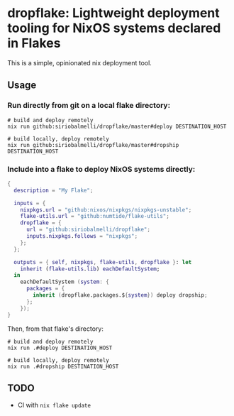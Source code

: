 # dropflake: Lightweight deployment tooling for NixOS systems declared in Flakes

This is a simple, opinionated nix deployment tool.

## Usage

### Run directly from git on a local flake directory:

    # build and deploy remotely
    nix run github:siriobalmelli/dropflake/master#deploy DESTINATION_HOST

    # build locally, deploy remotely
    nix run github:siriobalmelli/dropflake/master#dropship DESTINATION_HOST

### Include into a flake to deploy NixOS systems directly:

```nix
{
  description = "My Flake";

  inputs = {
    nixpkgs.url = "github:nixos/nixpkgs/nixpkgs-unstable";
    flake-utils.url = "github:numtide/flake-utils";
    dropflake = {
      url = "github:siriobalmelli/dropflake";
      inputs.nixpkgs.follows = "nixpkgs";
    };
  };

  outputs = { self, nixpkgs, flake-utils, dropflake }: let
    inherit (flake-utils.lib) eachDefaultSystem;
  in
    eachDefaultSystem (system: {
      packages = {
        inherit (dropflake.packages.${system}) deploy dropship;
      };
    });
}
```

Then, from that flake's directory:

    # build and deploy remotely
    nix run .#deploy DESTINATION_HOST

    # build locally, deploy remotely
    nix run .#dropship DESTINATION_HOST

## TODO

- CI with `nix flake update`
